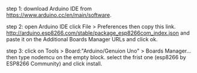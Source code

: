 

step 1: download Arduino IDE from https://www.arduino.cc/en/main/software.

step 2: open Arduino IDE click File > Preferences then copy this link.
http://arduino.esp8266.com/stable/package_esp8266com_index.json and paste it on the Additional Boards Manager URLs and click ok.


step 3: click on Tools > Board:"Arduino/Genuion Uno" > Boards Manager...
 then type nodemcu on the empty block. select the frist one (esp8266 by ESP8266 Community) and click install.
